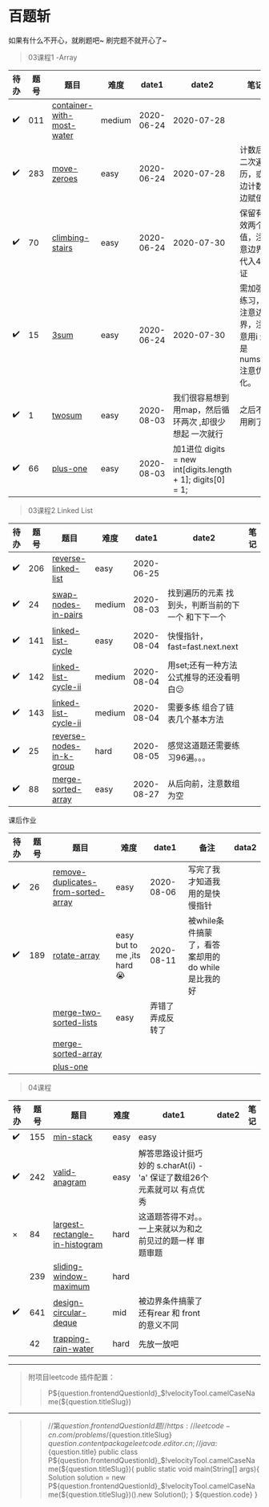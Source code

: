 # 百题斩
如果有什么不开心，就刷题吧~
刷完题不就开心了~

> 03课程1 -Array 

| 待办| 题号 | 题目 | 难度 |  date1 | date2 | 笔记 | 
| --- | --- | --- | --- | --- | --- |--- |
|✔️|011 | [container-with-most-water](https://leetcode-cn.com/problems/container-with-most-water/) | medium|2020-06-24|2020-07-28|
|✔️| 283 |[move-zeroes](https://leetcode-cn.com/problems/move-zeroes/)|easy|2020-06-24|2020-07-28|计数后二次遍历，或边计数边赋值
|✔️|  70 |[climbing-stairs](https://leetcode.com/problems/climbing-stairs/)|easy|2020-06-24|2020-07-30|保留有效两个值，注意边界 代入4验证
|✔️| 15|[ 3sum](https://leetcode-cn.com/problems/3sum/)  |easy|2020-06-24|2020-07-30|需加强练习，注意边界，注意用i 还是nums[i],注意优化。|round3只错了一个边界，调试过了，有极大的进步
|✔️| 1|[twosum](https://leetcode-cn.com/problems/two-sum) |easy|2020-08-03| 我们很容易想到用map，然后循环两次 ,却很少想起 一次就行| 之后不用刷了
|✔️| 66|[plus-one](https://leetcode-cn.com/problems/plus-one) |easy|2020-08-03| 加1进位  digits = new int[digits.length + 1];  digits[0] = 1;


> 03课程2 Linked List  

| 待办| 题号 | 题目 | 难度 |  date1 | date2 | 笔记 | 
| --- | --- | --- | --- | --- | --- |--- |
| ✔️️| 206 | [reverse-linked-list](https://leetcode.com/problems/reverse-linked-list/) | easy|2020-06-25
| ✔️️| 24|[ swap-nodes-in-pairs](https://leetcode.com/problems/swap-nodes-in-pairs)  |medium |2020-08-03|找到遍历的元素 找到头，判断当前的下一个 和下下一个
| ✔️️| 141|[ linked-list-cycle]( https://leetcode.com/problems/linked-list-cycle)  |easy|2020-08-04|快慢指针，fast=fast.next.next 
| ✔️️| 142|[ linked-list-cycle-ii]( https://leetcode.com/problems/linked-list-cycle-ii)  |medium|2020-08-04|用set;还有一种方法公式推导的还没看明白😕
| ✔️️| 143|[ linked-list-cycle-ii]( https://leetcode.com/problems/reorder-list)  |medium|2020-08-04|需要多练 组合了链表几个基本方法
| ✔️️| 25|[ reverse-nodes-in-k-group]( https://leetcode.com/problems/reverse-nodes-in-k-group/)  |hard|2020-08-05| 感觉这道题还需要练习96遍。。。
| ✔️️| 88|[merge-sorted-array]( https://leetcode-cn.com/problems/merge-sorted-array)  |easy|2020-08-27| 从后向前，注意数组为空
 
课后作业

| 待办| 题号 | 题目 | 难度 |  date1 | 备注 | data2 | 
| --- | --- | --- | --- | --- | --- |--- |
| ✔️️| 26 | [remove-duplicates-from-sorted-array](https://leetcode.com/problems/remove-duplicates-from-sorted-array/) | easy|2020-08-06|写完了我才知道我用的是快慢指针
| ✔️️| 189 | [rotate-array](https://leetcode.com/problems/rotate-array/) | easy but to me ,its hard 😭|2020-08-11|  被while条件搞蒙了，看答案却用的do while 是比我的好
| ️️|   | [merge-two-sorted-lists](https://leetcode-cn.com/problems/merge-two-sorted-lists/) |easy|弄错了 弄成反转了
| ️️|   | [merge-sorted-array](https://leetcode-cn.com/problems/merge-sorted-array/) | | 
| ️️|   | [plus-one](https://leetcode-cn.com/problems/plus-one/) | | 


> 04课程

| 待办| 题号 | 题目 | 难度 |  date1 | date2 | 笔记 | 
| --- | --- | --- | --- | --- | --- |--- |
|✔️|155|[min-stack](https://leetcode-cn.com/problems/min-stack)|easy|easy||
|✔️️|242 | [valid-anagram](https://leetcode-cn.com/problems/valid-anagram/) |easy  |解答思路设计挺巧妙的 s.charAt(i) - 'a' 保证了数组26个元素就可以 有点优秀 | |
|️× |84  | [largest-rectangle-in-histogram](https://leetcode-cn.com/problems/largest-rectangle-in-histogram/) | hard |这道题答得不对。。 一上来就以为和之前见过的题一样 审题审题 | |
|️|  239| [sliding-window-maximum](https://leetcode-cn.com/problems/sliding-window-maximum/) | hard | | |
|✔️| 641| [design-circular-deque](https://leetcode-cn.com/problems/design-circular-deque/) | mid |被边界条件搞蒙了 还有rear 和 front 的意义不同 | |
|️| 42| [trapping-rain-water](https://leetcode-cn.com/problems/trapping-rain-water/) | hard | 先放一放吧| |

 
_____
>附项目leetcode 插件配置：
>>P${question.frontendQuestionId}_$!velocityTool.camelCaseName(${question.titleSlug})
---
>>//第${question.frontendQuestionId}题
  //https://leetcode-cn.com/problems/${question.titleSlug}
  ${question.content}
  package leetcode.editor.cn;
  //java:${question.title}
  public class P${question.frontendQuestionId}_$!velocityTool.camelCaseName(${question.titleSlug}){
      public static void main(String[] args){
          Solution solution = new P${question.frontendQuestionId}_$!velocityTool.camelCaseName(${question.titleSlug})().new Solution();
      }
      ${question.code}
  }
   
